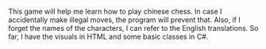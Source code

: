 This game will help me learn how to play chinese chess. In case I accidentally make illegal moves, the program will prevent that. Also, if I forget the names of the characters, I can refer to the English translations. So far, I have the visuals in HTML and some basic classes in C#.  
